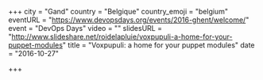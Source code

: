 +++
city = "Gand"
country = "Belgique"
country_emoji = "belgium"
eventURL = "https://www.devopsdays.org/events/2016-ghent/welcome/"
event = "DevOps Days"
video = ""
slidesURL = "http://www.slideshare.net/roidelapluie/voxpupuli-a-home-for-your-puppet-modules"
title = "Voxpupuli: a home for your puppet modules"
date = "2016-10-27"

+++

